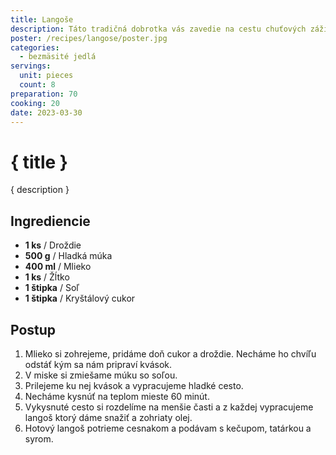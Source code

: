 ```yaml
---
title: Langoše
description: Táto tradičná dobrotka vás zavedie na cestu chuťových zážitkov.
poster: /recipes/langose/poster.jpg
categories:
  - bezmäsité jedlá
servings:
  unit: pieces
  count: 8
preparation: 70
cooking: 20
date: 2023-03-30
---
```


# { title }

{ description }

## Ingrediencie

- **1 ks** / Droždie
- **500 g** / Hladká múka
- **400 ml** / Mlieko
- **1 ks** / Žĺtko
- **1 štipka** / Soľ
- **1 štipka** / Kryštálový cukor

## Postup

1. Mlieko si zohrejeme, pridáme doň cukor a droždie. Necháme ho chvíľu odstáť kým sa nám pripraví kvások.
2. V miske si zmiešame múku so soľou.
3. Prilejeme ku nej kvások a vypracujeme hladké cesto.
4. Necháme kysnúť na teplom mieste 60 minút.
5. Vykysnuté cesto si rozdelíme na menšie časti a z každej vypracujeme langoš ktorý dáme snažiť a zohriaty olej.
6. Hotový langoš potrieme cesnakom a podávam s kečupom, tatárkou a syrom.
